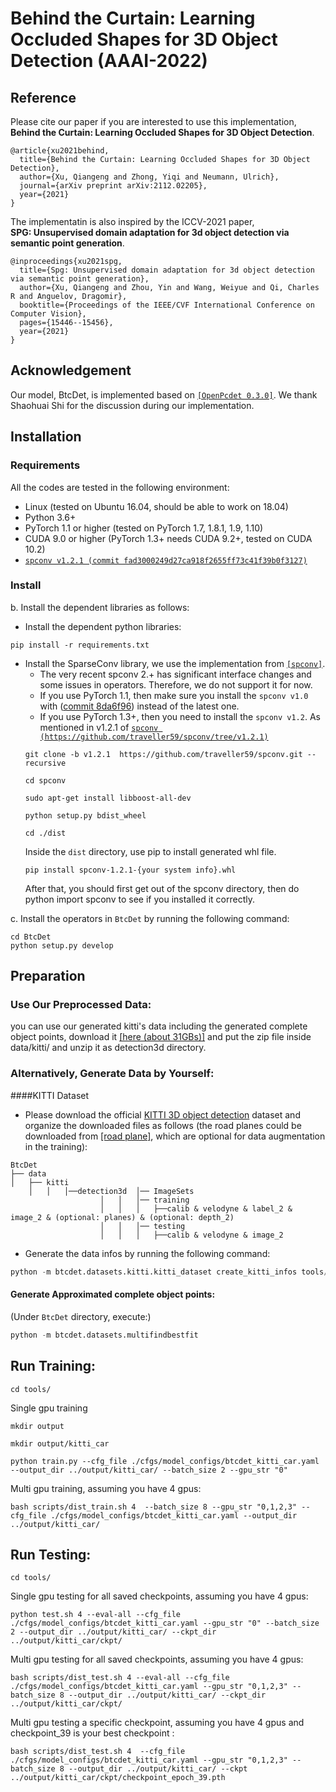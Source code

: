 # Behind the Curtain: Learning Occluded Shapes for 3D Object Detection (AAAI-2022)

## Reference

Please cite our paper if you are interested to use this implementation,  
 <strong>Behind the Curtain: Learning Occluded Shapes for 3D Object Detection</strong>.
```
@article{xu2021behind,
  title={Behind the Curtain: Learning Occluded Shapes for 3D Object Detection},
  author={Xu, Qiangeng and Zhong, Yiqi and Neumann, Ulrich},
  journal={arXiv preprint arXiv:2112.02205},
  year={2021}
}
```

The implementatin is also inspired by the ICCV-2021 paper,  
 <strong>SPG: Unsupervised domain adaptation for 3d object detection via semantic point generation</strong>.
``` 
@inproceedings{xu2021spg,
  title={Spg: Unsupervised domain adaptation for 3d object detection via semantic point generation},
  author={Xu, Qiangeng and Zhou, Yin and Wang, Weiyue and Qi, Charles R and Anguelov, Dragomir},
  booktitle={Proceedings of the IEEE/CVF International Conference on Computer Vision},
  pages={15446--15456},
  year={2021}
}
``` 


## Acknowledgement
Our model, BtcDet, is implemented based on [`[OpenPcdet 0.3.0]`](https://github.com/open-mmlab/OpenPCDet). We thank Shaohuai Shi for the discussion during our implementation.
  
  
     
## Installation

### Requirements
All the codes are tested in the following environment:
* Linux (tested on Ubuntu 16.04, should be able to work on 18.04)
* Python 3.6+
* PyTorch 1.1 or higher (tested on PyTorch 1.7, 1.8.1, 1.9, 1.10)
* CUDA 9.0 or higher (PyTorch 1.3+ needs CUDA 9.2+, tested on CUDA 10.2)
* [`spconv v1.2.1 (commit fad3000249d27ca918f2655ff73c41f39b0f3127)`](https://github.com/traveller59/spconv/commit/fad3000249d27ca918f2655ff73c41f39b0f3127)


### Install
b. Install the dependent libraries as follows:

* Install the dependent python libraries: 
```
pip install -r requirements.txt 
```

* Install the SparseConv library, we use the implementation from [`[spconv]`](https://github.com/traveller59/spconv). 
    * The very recent spconv 2.+ has significant interface changes and some issues in operators. Therefore, we do not support it for now.
    * If you use PyTorch 1.1, then make sure you install the `spconv v1.0` with ([commit 8da6f96](https://github.com/traveller59/spconv/tree/8da6f967fb9a054d8870c3515b1b44eca2103634)) instead of the latest one.
    * If you use PyTorch 1.3+, then you need to install the `spconv v1.2`. As mentioned in v1.2.1 of [`spconv (https://github.com/traveller59/spconv/tree/v1.2.1)`](https://github.com/traveller59/spconv/tree/v1.2.1)
    ```
    git clone -b v1.2.1  https://github.com/traveller59/spconv.git --recursive
    
    cd spconv
    
    sudo apt-get install libboost-all-dev
    
    python setup.py bdist_wheel
    
    cd ./dist 
    ```
    Inside the `dist` directory, use pip to install generated whl file.
    ```
    pip install spconv-1.2.1-{your system info}.whl
    ```
    After that, you should first get out of the spconv directory, then do python import spconv to see if you installed it correctly.
    

c. Install the operators in `BtcDet` by running the following command:
```shell
cd BtcDet
python setup.py develop
```

## Preparation

### Use Our Preprocessed Data: 
you can use our generated kitti's data including the generated complete object points, download it [[here (about 31GBs)]](https://drive.google.com/drive/folders/1mK4akt3Qro9nbw_NRfP__p2nb3a_rzxv?usp=sharing)  and put the zip file inside data/kitti/ and unzip it as detection3d directory.

### Alternatively, Generate Data by Yourself:
####KITTI Dataset
* Please download the official [KITTI 3D object detection](http://www.cvlibs.net/datasets/kitti/eval_object.php?obj_benchmark=3d) dataset and organize the downloaded files as follows (the road planes could be downloaded from [[road plane]](https://drive.google.com/file/d/1d5mq0RXRnvHPVeKx6Q612z0YRO1t2wAp/view?usp=sharing), which are optional for data augmentation in the training):
```
BtcDet
├── data
│   ├── kitti
    │   │   │──detection3d  │── ImageSets
                    │   │   │── training
                    │   │   │   ├──calib & velodyne & label_2 & image_2 & (optional: planes) & (optional: depth_2)
                    │   │   │── testing
                    │   │   │   ├──calib & velodyne & image_2
```

* Generate the data infos by running the following command: 
```python 
python -m btcdet.datasets.kitti.kitti_dataset create_kitti_infos tools/cfgs/dataset_configs/kitti_dataset.yaml
```
#### Generate Approximated complete object points:
(Under `BtcDet` directory, execute:)
```python 
python -m btcdet.datasets.multifindbestfit
```





## Run Training:
```
cd tools/
```
Single gpu training
```
mkdir output

mkdir output/kitti_car

python train.py --cfg_file ./cfgs/model_configs/btcdet_kitti_car.yaml --output_dir ../output/kitti_car/ --batch_size 2 --gpu_str "0"
```

Multi gpu training, assuming you have 4 gpus:
```
bash scripts/dist_train.sh 4  --batch_size 8 --gpu_str "0,1,2,3" --cfg_file ./cfgs/model_configs/btcdet_kitti_car.yaml --output_dir ../output/kitti_car/
```

## Run Testing:
```
cd tools/
```
Single gpu testing for all saved checkpoints, assuming you have 4 gpus:
```
python test.sh 4 --eval-all --cfg_file ./cfgs/model_configs/btcdet_kitti_car.yaml --gpu_str "0" --batch_size 2 --output_dir ../output/kitti_car/ --ckpt_dir  ../output/kitti_car/ckpt/
```

Multi gpu testing for all saved checkpoints, assuming you have 4 gpus:
```
bash scripts/dist_test.sh 4 --eval-all --cfg_file ./cfgs/model_configs/btcdet_kitti_car.yaml --gpu_str "0,1,2,3" --batch_size 8 --output_dir ../output/kitti_car/ --ckpt_dir  ../output/kitti_car/ckpt/
```

Multi gpu testing a specific checkpoint, assuming you have 4 gpus and checkpoint_39 is your best checkpoint :
```
bash scripts/dist_test.sh 4  --cfg_file ./cfgs/model_configs/btcdet_kitti_car.yaml --gpu_str "0,1,2,3" --batch_size 8 --output_dir ../output/kitti_car/ --ckpt  ../output/kitti_car/ckpt/checkpoint_epoch_39.pth
```
